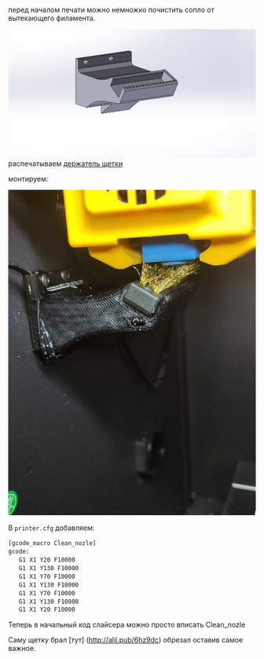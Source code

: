 перед началом печати можно немножко почистить сопло от вытекающего филамента.

![shetka_3d](shetka_3d.jpg)
распечатываем 
[держатель щетки](shetka_3d.STL)

монтируем:

![монтаж](assembl.jpg)



В ```printer.cfg``` добавляем:


 ```bash
 [gcode_macro Clean_nozle]
gcode:
    G1 X1 Y20 F10000 
    G1 X1 Y130 F10000
    G1 X1 Y70 F10000
    G1 X1 Y130 F10000
    G1 X1 Y70 F10000
    G1 X1 Y130 F10000
    G1 X1 Y20 F10000
 ```
 
 
Теперь в начальный код слайсера можно просто вписать Clean_nozle 
  
Саму щетку брал [тут] (http://alii.pub/6hz9dc) обрезал оставив самое важное. 
